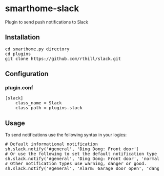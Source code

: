 # smarthome-slack
Plugin to send push notifications to Slack 

## Installation
<pre>
cd smarthome.py directory
cd plugins
git clone https://github.com/rthill/slack.git
</pre>

## Configuration
### plugin.conf
<pre>
[slack]
    class_name = Slack
    class_path = plugins.slack
</pre>

## Usage

To send notifications use the following syntax in your logics:

<pre>
# Default informational notification
sh.slack.notify('#general', 'Ding Dong: Front door')
# Or use the following to set the default notification type to normal
sh.slack.notify('#general', 'Ding Dong: Front door', 'normal')
# Other notification types use warning, danger or good.
sh.slack.notify('#general', 'Alarm: Garage door open', 'danger')
</pre>
